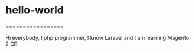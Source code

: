 # hello-world
=================

Hi everybody, I php programmer, I know Laravel and I am learning Magento 2 CE.

